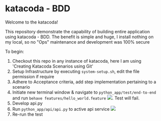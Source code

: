 # katacoda - BDD

Welcome to the katacoda!

This repository demonstrate the capability of building entire application using katacoda - BDD. The benefit is simple and huge, I install nothing on my local, so no "Ops" maintenance and development was 100% secure

To begin: 
1. Checkout this repo in any instance of katacoda, here I am using 'Creating Katacoda Scenarios using Git'
2. Setup Infrastructure by executing `system-setup.sh`, edit the file permission if require
3. Adhere to Acceptance criteria, add step implementation pertaining to a scenario
4. Initiate new terminal window & navigate to `python_app/test/end-to-end` and run `behave features/hello_world.feature` ![](https://user-images.githubusercontent.com/1291301/87057087-6f22ca80-c1d4-11ea-8eb1-91dd64e0369d.png). Test will fail.
4. Develop api.py
5. Run `python_app/api/api.py` to active api service ![](https://user-images.githubusercontent.com/1291301/87056833-29660200-c1d4-11ea-9cf2-67d8410ad9cf.png)
6. Re-run the test
